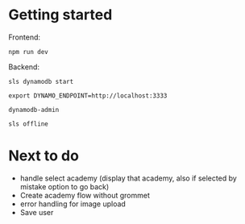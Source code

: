 # Getting started

Frontend:

`npm run dev`

Backend:

`sls dynamodb start`

`export DYNAMO_ENDPOINT=http://localhost:3333`

 `dynamodb-admin`

 `sls offline`


# Next to do

* handle select academy (display that academy, also if selected by mistake option to go back)
* Create academy flow without grommet
* error handling for image upload
* Save user



